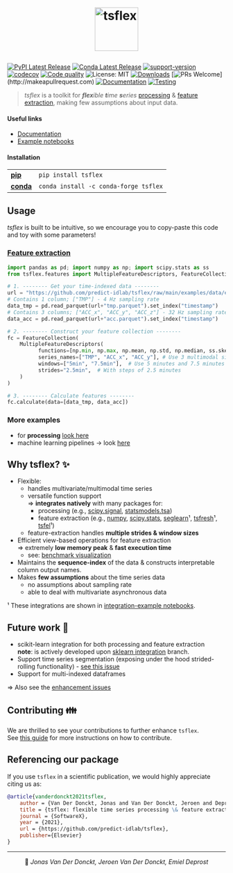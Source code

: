 # <p align="center"> <a href="https://predict-idlab.github.io/tsflex"><img alt="tsflex" src="https://raw.githubusercontent.com/predict-idlab/tsflex/main/docs/_static/logo.png" height="100"></a></p>

[![PyPI Latest Release](https://img.shields.io/pypi/v/tsflex.svg)](https://pypi.org/project/tsflex/)
[![Conda Latest Release](https://img.shields.io/conda/vn/conda-forge/tsflex?label=conda)](https://anaconda.org/conda-forge/tsflex)
[![support-version](https://img.shields.io/pypi/pyversions/tsflex)](https://img.shields.io/pypi/pyversions/tsflex)
[![codecov](https://img.shields.io/codecov/c/github/predict-idlab/tsflex?logo=codecov)](https://codecov.io/gh/predict-idlab/tsflex)
[![Code quality](https://img.shields.io/lgtm/grade/python/github/predict-idlab/tsflex?label=code%20quality&logo=lgtm)](https://lgtm.com/projects/g/predict-idlab/tsflex/context:python)
![License: MIT](https://img.shields.io/badge/License-MIT-blue.svg?color=black)
[![Downloads](https://pepy.tech/badge/tsflex)](https://pepy.tech/project/tsflex)
[![PRs Welcome](https://img.shields.io/badge/PRs-welcome-brightgreen.svg?)](http://makeapullrequest.com) 
[![Documentation](https://github.com/predict-idlab/tsflex/actions/workflows/deploy-docs.yml/badge.svg)](https://github.com/predict-idlab/tsflex/actions/workflows/deploy-docs.yml)
[![Testing](https://github.com/predict-idlab/tsflex/actions/workflows/test.yml/badge.svg)](https://github.com/predict-idlab/tsflex/actions/workflows/test.yml)

<!-- ![Downloads](https://img.shields.io/conda/dn/conda-forge/tsflex?logo=anaconda) -->

> *tsflex* is a toolkit for _**flex**ible **t**ime **s**eries_ [processing](https://predict-idlab.github.io/tsflex/processing) & [feature extraction](https://predict-idlab.github.io/tsflex/features), making few assumptions about input data.

#### Useful links

- [Documentation](https://predict-idlab.github.io/tsflex/)
- [Example notebooks](https://github.com/predict-idlab/tsflex/tree/main/examples)

#### Installation

| | |
|:--------------|:--------------|
| [**pip**](https://pypi.org/project/tsflex/) | `pip install tsflex` | 
| [**conda**](https://anaconda.org/conda-forge/tsflex) | `conda install -c conda-forge tsflex` |


## Usage

_tsflex_ is built to be intuitive, so we encourage you to copy-paste this code and toy with some parameters!

### <a href="https://predict-idlab.github.io/tsflex/features/#getting-started">Feature extraction</a>

```python
import pandas as pd; import numpy as np; import scipy.stats as ss
from tsflex.features import MultipleFeatureDescriptors, FeatureCollection

# 1. -------- Get your time-indexed data --------
url = "https://github.com/predict-idlab/tsflex/raw/main/examples/data/empatica/"
# Contains 1 column; ["TMP"] - 4 Hz sampling rate
data_tmp = pd.read_parquet(url+"tmp.parquet").set_index("timestamp")
# Contains 3 columns; ["ACC_x", "ACC_y", "ACC_z"] - 32 Hz sampling rate
data_acc = pd.read_parquet(url+"acc.parquet").set_index("timestamp")

# 2. -------- Construct your feature collection --------
fc = FeatureCollection(
    MultipleFeatureDescriptors(
          functions=[np.min, np.max, np.mean, np.std, np.median, ss.skew, ss.kurtosis],
          series_names=["TMP", "ACC_x", "ACC_y"], # Use 3 multimodal signals 
          windows=["5min", "7.5min"],  # Use 5 minutes and 7.5 minutes 
          strides="2.5min",  # With steps of 2.5 minutes
    )
)

# 3. -------- Calculate features --------
fc.calculate(data=[data_tmp, data_acc])
```

### More examples

* for **processing** [look here](https://predict-idlab.github.io/tsflex/processing/index.html#working-example)    
* machine learning pipelines -> look [here](https://github.com/predict-idlab/tsflex/tree/main/examples)

## Why tsflex? ✨

* Flexible:
    * handles multivariate/multimodal time series
    * versatile function support  
      => **integrates natively** with many packages for:
      * processing (e.g., [scipy.signal](https://docs.scipy.org/doc/scipy/reference/tutorial/signal.html), [statsmodels.tsa](https://www.statsmodels.org/stable/tsa.html#time-series-filters))
      * feature extraction (e.g., [numpy](https://numpy.org/doc/stable/reference/routines.html), [scipy.stats](https://docs.scipy.org/doc/scipy/reference/tutorial/stats.html), [seglearn](https://dmbee.github.io/seglearn/feature_functions.html)¹, [tsfresh](https://tsfresh.readthedocs.io/en/latest/text/list_of_features.html)¹, [tsfel](https://tsfel.readthedocs.io/en/latest/descriptions/feature_list.html)¹)
    * feature-extraction handles **multiple strides & window sizes**
* Efficient view-based operations for feature extraction<br>
  => extremely **low memory peak** & **fast execution time**<br>
  * see: [benchmark visualization](https://predict-idlab.github.io/tsflex/#benchmark)
* Maintains the **sequence-index** of the data & constructs interpretable column output names.
* Makes **few assumptions** about the time series data
  * no assumptions about sampling rate
  * able to deal with multivariate asynchronous data

¹ These integrations are shown in [integration-example notebooks](https://github.com/predict-idlab/tsflex/tree/main/examples).
## Future work 🔨

* scikit-learn integration for both processing and feature extraction<br>
  **note**: is actively developed upon [sklearn integration](https://github.com/predict-idlab/tsflex/tree/sklearn_integration) branch.
* Support time series segmentation (exposing under the hood strided-rolling functionality) - [see this issue](https://github.com/predict-idlab/tsflex/issues/15)
* Support for multi-indexed dataframes

=> Also see the [enhancement issues](https://github.com/predict-idlab/tsflex/issues?q=is%3Aissue+is%3Aopen+label%3Aenhancement+)
## Contributing 👪

We are thrilled to see your contributions to further enhance `tsflex`.<br>
See [this guide](CONTRIBUTING.md) for more instructions on how to contribute.

## Referencing our package

If you use `tsflex` in a scientific publication, we would highly appreciate citing us as:

```bibtex
@article{vanderdonckt2021tsflex,
    author = {Van Der Donckt, Jonas and Van Der Donckt, Jeroen and Deprost, Emiel and Van Hoecke, Sofie},
    title = {tsflex: flexible time series processing \& feature extraction},
    journal = {SoftwareX},
    year = {2021},
    url = {https://github.com/predict-idlab/tsflex},
    publisher={Elsevier}
}
```

---

<p align="center">
👤 <i>Jonas Van Der Donckt, Jeroen Van Der Donckt, Emiel Deprost</i>
</p>

